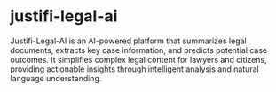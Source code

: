 # justifi-legal-ai
Justifi-Legal-AI is an AI-powered platform that summarizes legal documents, extracts key case information, and predicts potential case outcomes. It simplifies complex legal content for lawyers and citizens, providing actionable insights through intelligent analysis and natural language understanding.
